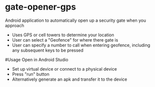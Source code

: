 # gate-opener-gps

Android application to automatically open up a security gate when you approach

- Uses GPS or cell towers to determine your location
- User can select a "Geofence" for where there gate is
- User can specify a number to call when entering geofence, including any subsequent keys to be pressed


#Usage
Open in Android Studio
- Set up virtual device or connect to a physical device
- Press "run" button
- Alternatively generate an apk and transfer it to the device
